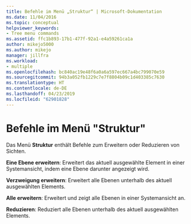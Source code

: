 ```yaml
---
title: Befehle im Menü „Struktur“ | Microsoft-Dokumentation
ms.date: 11/04/2016
ms.topic: conceptual
helpviewer_keywords:
- Tree menu commands
ms.assetid: ffc1b893-17b1-477f-92a1-e4a59261ca1a
author: mikejo5000
ms.author: mikejo
manager: jillfra
ms.workload:
- multiple
ms.openlocfilehash: bc840ac19e48f6a0a6a597ec667a4bc799070e59
ms.sourcegitcommit: 94b3a052fb1229c7e7f8804b09c1d403385c7630
ms.translationtype: HT
ms.contentlocale: de-DE
ms.lasthandoff: 04/23/2019
ms.locfileid: "62901828"
---
```

# <a name="tree-menu-commands"></a>Befehle im Menü "Struktur"
Das Menü **Struktur** enthält Befehle zum Erweitern oder Reduzieren von Sichten.

 **Eine Ebene erweitern**: Erweitert das aktuell ausgewählte Element in einer Systemansicht, indem eine Ebene darunter angezeigt wird.

 **Verzweigung erweitern**: Erweitert alle Ebenen unterhalb des aktuell ausgewählten Elements.

 **Alle erweitern**: Erweitert und zeigt alle Ebenen in einer Systemansicht an.

 **Reduzieren**: Reduziert alle Ebenen unterhalb des aktuell ausgewählten Elements.